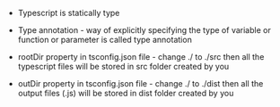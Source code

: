 - Typescript is statically type

* Type annotation - way of explicitly specifying the type of variable or function or parameter is called type annotation

* rootDir property in tsconfig.json file - change ./ to ./src then all the typescript files will be stored in src folder created by you
* outDir property in tsconfig.json file - change ./ to ./dist then all the output files (.js) will be stored in dist folder created by you